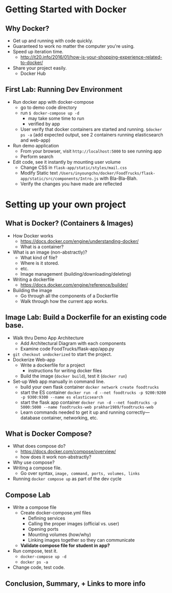 # Getting Started with Docker

## Why Docker?

- Get up and running with code quickly.
- Guaranteed to work no matter the computer you're using.
- Speed up iteration time.
  + http://it20.info/2016/01/how-is-your-shopping-experience-related-to-docker/
- Share your project easily.
  + Docker Hub

## First Lab: Running Dev Environment

* Run docker app with docker-compose
    - go to demo code directory
    - run `$ docker-compose up -d`
      - may take some time to run
      - verified by app
    - User verify that docker containers are started and running. `$docker ps -a` (add expected output, see 2 containers running elasticsearch and web-app)
* Run demo application
    - From your browser, visit `http://localhost:5000` to see running app
    - Perform search
* Edit code, see it instantly by mounting user volume
    - Change CSS in `flask-app/static/styles/mail.css`
    - Modify Static text  `/Users/inyoungcho/docker/FoodTrucks/flask-app/static/src/components/Intro.js` with Bla-Bla-Blah.
    - Verify the changes you have made are reflected


# Setting up your own project

## What is Docker? (Containers & Images)

- How Docker works
  + https://docs.docker.com/engine/understanding-docker/
  - What is a container?
- What is an image (non-abstractly)?
  - What kind of file?
  - Where is it stored.
  - etc.
  - Image management (building/downloading/deleting)
- Writing a dockerfile
  + https://docs.docker.com/engine/reference/builder/
- Building the image
  - Go through all the components of a Dockerfile
  - Walk through how the current app works.

## Image Lab: Build a Dockerfile for an existing code base.

* Walk thru Demo App Architecture
  - Add Architectural Diagram with each components
  - Examine code FoodTrucks/flask-app/app.py
* `git checkout undockerized` to start the project.
* Dockerize Web-app  
  - Write a dockerfile for a project
    - instructions for writing docker files
  - Build the image (`docker build`), test it (`docker run`)
* Set-up Web app manually in command line.
  - build your own flask container
`docker network create foodtrucks`
  - start the ES container
`docker run -d --net foodtrucks -p 9200:9200 -p 9300:9300 --name es elasticsearch`
  - start the flask app container
`docker run -d --net foodtrucks -p 5000:5000 --name foodtrucks-web prakhar1989/foodtrucks-web`
  - Learn commands needed to get it up and running correctly—database container, networking, etc.


## What is Docker Compose?

- What does compose do?
  + https://docs.docker.com/compose/overview/
  - how does it work non-abstractly?
- Why use compose?
- Writing a compose file.
  - Go over syntax, `image, command, ports, volumes, links`
- Running `docker compose up` as part of the dev cycle

## Compose Lab
* Write a compose file
  - Create docker-compose.yml files
    - Defining services
    - Calling the proper images (official vs. user)
    - Opening ports
    - Mounting volumes (how/why)
    - Linking images together so they can communicate
  - **Validate compose file for student in app?**
* Run compose, test it.
  - `docker-compose up -d`
  - `docker ps -a`
* Change code, test code.


## Conclusion, Summary, + Links to more info
